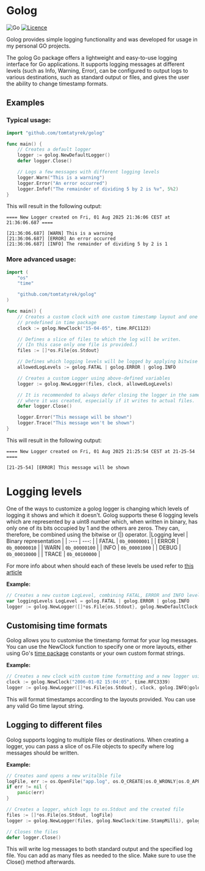 # Golog

![Go](https://img.shields.io/badge/go-%2300ADD8.svg?style=for-the-badge&logo=go&logoColor=white)
[![Licence](https://img.shields.io/github/license/Ileriayo/markdown-badges?style=for-the-badge)](./LICENSE)

Golog provides simple logging functionality and was developed for usage in my personal GO projects.

The golog Go package offers a lightweight and easy-to-use logging interface for Go applications. It supports logging messages at different levels (such as Info, Warning, Error), can be configured to output logs to various destinations, such as standard output or files, and gives the user the ability to change timestamp formats.

## Examples

### Typical usage:

```go
import "github.com/tomtatyrek/golog"

func main() {
    // Creates a default logger
    logger := golog.NewDefaultLogger()
    defer logger.Close()

    // Logs a few messages with different logging levels
    logger.Warn("This is a warning")
    logger.Error("An error occurred")
    logger.Infof("The remainder of dividing 5 by 2 is %v", 5%2)
}
```
This will result in the following output:
```
==== New Logger created on Fri, 01 Aug 2025 21:36:06 CEST at 21:36:06.687 ====

[21:36:06.687] [WARN] This is a warning
[21:36:06.687] [ERROR] An error occurred
[21:36:06.687] [INFO] The remainder of dividing 5 by 2 is 1
```
### More advanced usage:

```go
import (
    "os"
    "time"

    "github.com/tomtatyrek/golog"
)

func main() {
    // Creates a custom clock with one custom timestamp layout and one
    // predefined in time package
    clock := golog.NewClock("15-04-05", time.RFC1123)

    // Defines a slice of files to which the log will be writen.
    // (In this case only one file is provided.)
    files := []*os.File{os.Stdout}

    // Defines which logging levels will be logged by applying bitwise or to them
    allowedLogLevels := golog.FATAL | golog.ERROR | golog.INFO

    // Creates a custom Logger using above-defined variables
    logger := golog.NewLogger(files, clock, allowedLogLevels)

    // It is recommended to always defer closing the logger in the same place
    // where it was created, especially if it writes to actual files.
    defer logger.Close()

    logger.Error("This message will be shown")
    logger.Trace("This message won't be shown")
}
```

This will result in the following output:

```
==== New Logger created on Fri, 01 Aug 2025 21:25:54 CEST at 21-25-54 ====

[21-25-54] [ERROR] This message will be shown
```
# Logging levels

One of the ways to customize a golog logger is changing which levels of logging it shows and which it doesn't. Golog supports these 6 logging levels which are represented by a uint8 number which, when written in binary, has only one of its bits occupied by 1 and the others are zeros. They can, therefore, be combined using the bitwise or (|) operator.
|Logging level | Binary representation |
| :--- | ---: |
| FATAL | `0b_00000001` |
| ERROR | `0b_00000010` |
| WARN  | `0b_00000100` |
| INFO  | `0b_00001000` |
| DEBUG | `0b_00010000` |
| TRACE | `0b_00100000` |

For more info about when should each of these levels be used refer to [this article]

**Example:**
```go
// Creates a new custom LogLevel, combining FATAL, ERROR and INFO levels and passes it to a new logger
var loggingLevels LogLevel = golog.FATAL | golog.ERROR | golog.INFO
logger := golog.NewLogger([]*os.File{os.Stdout}, golog.NewDefaultClock(), loggingLevels)
```

## Customising time formats

Golog allows you to customise the timestamp format for your log messages. You can use the NewClock function to specify one or more layouts, either using Go's [time package] constants or your own custom format strings.

**Example:**
```go
// Creates a new clock with custom time formatting and a new logger using that clock
clock := golog.NewClock("2006-01-02 15:04:05", time.RFC3339)
logger := golog.NewLogger([]*os.File{os.Stdout}, clock, golog.INFO|golog.ERROR)
```

This will format timestamps according to the layouts provided. You can use any valid Go time layout string.

## Logging to different files

Golog supports logging to multiple files or destinations. When creating a logger, you can pass a slice
of os.File objects to specify where log messages should be written.

**Example:**

```go
// Creates aand opens a new writalble file
logFile, err := os.OpenFile("app.log", os.O_CREATE|os.O_WRONLY|os.O_APPEND, 0666)
if err != nil {
    panic(err)
}

// Creates a logger, which logs to os.Stdout and the created file
files := []*os.File{os.Stdout, logFile}
logger := golog.NewLogger(files, golog.NewClock(time.StampMilli), golog.INFO|golog.ERROR)

// Closes the files
defer logger.Close()
```

This will write log messages to both standard output and the specified log file. You can add as many
files as needed to the slice. Make sure to use the Close() method afterwards.

[this article]: https://sematext.com/blog/logging-levels/
[time package]: https://pkg.go.dev/time#Time.Format